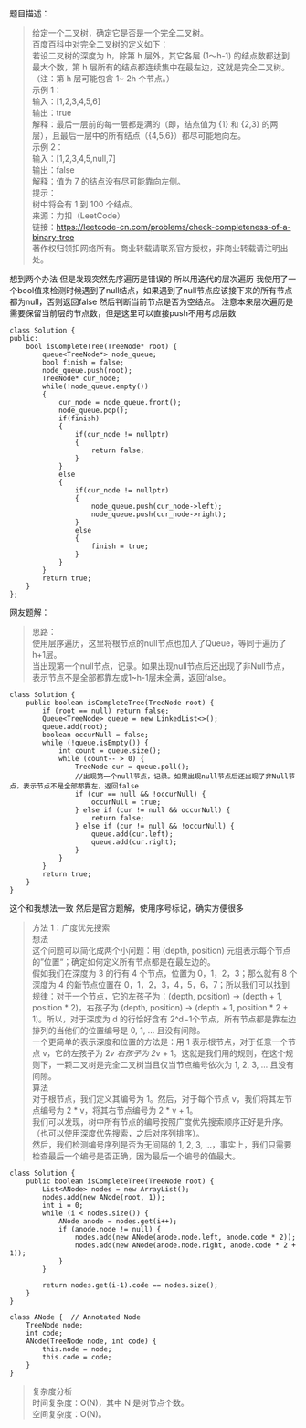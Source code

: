 题目描述：
> 给定一个二叉树，确定它是否是一个完全二叉树。       
百度百科中对完全二叉树的定义如下：       
若设二叉树的深度为 h，除第 h 层外，其它各层 (1～h-1) 的结点数都达到最大个数，第 h 层所有的结点都连续集中在最左边，这就是完全二叉树。（注：第 h 层可能包含 1~ 2h 个节点。）   
示例 1：       
输入：[1,2,3,4,5,6]      
输出：true          
解释：最后一层前的每一层都是满的（即，结点值为 {1} 和 {2,3} 的两层），且最后一层中的所有结点（{4,5,6}）都尽可能地向左。        
示例 2：        
输入：[1,2,3,4,5,null,7]        
输出：false       
解释：值为 7 的结点没有尽可能靠向左侧。       
提示：     
树中将会有 1 到 100 个结点。       
来源：力扣（LeetCode）         
链接：https://leetcode-cn.com/problems/check-completeness-of-a-binary-tree       
著作权归领扣网络所有。商业转载请联系官方授权，非商业转载请注明出处。      

想到两个办法
但是发现突然先序遍历是错误的
所以用迭代的层次遍历
我使用了一个bool值来检测时候遇到了null结点，如果遇到了null节点应该接下来的所有节点都为null，否则返回false
然后判断当前节点是否为空结点。
注意本来层次遍历是需要保留当前层的节点数，但是这里可以直接push不用考虑层数

```
class Solution {
public:
    bool isCompleteTree(TreeNode* root) {
        queue<TreeNode*> node_queue;
        bool finish = false;
        node_queue.push(root);
        TreeNode* cur_node;
        while(!node_queue.empty())
        {
            cur_node = node_queue.front();
            node_queue.pop();
            if(finish)
            {
                if(cur_node != nullptr)
                {
                    return false;
                }
            }
            else
            {
                if(cur_node != nullptr)
                {
                    node_queue.push(cur_node->left);
                    node_queue.push(cur_node->right);
                }
                else
                {
                    finish = true;
                }
            }
        }
        return true;
    }
};
```

网友题解：
> 思路：      
使用层序遍历，这里将根节点的null节点也加入了Queue，等同于遍历了h+1层。          
当出现第一个null节点，记录。如果出现null节点后还出现了非Null节点，表示节点不是全部都靠左或1~h-1层未全满，返回false。      
```
class Solution {
    public boolean isCompleteTree(TreeNode root) {
        if (root == null) return false;
        Queue<TreeNode> queue = new LinkedList<>();
        queue.add(root);
        boolean occurNull = false;
        while (!queue.isEmpty()) {
            int count = queue.size();
            while (count-- > 0) {
                TreeNode cur = queue.poll();
                //出现第一个null节点，记录。如果出现null节点后还出现了非Null节点，表示节点不是全部都靠左，返回false
                if (cur == null && !occurNull) {
                    occurNull = true;
                } else if (cur != null && occurNull) {
                    return false;
                } else if (cur != null && !occurNull) {
                    queue.add(cur.left);
                    queue.add(cur.right);
                }
            }
        }
        return true;
    }
}
```

这个和我想法一致
然后是官方题解，使用序号标记，确实方便很多
> 方法 1：广度优先搜索        
想法                  
这个问题可以简化成两个小问题：用 (depth, position) 元组表示每个节点的”位置“；确定如何定义所有节点都是在最左边的。           
假如我们在深度为 3 的行有 4 个节点，位置为 0，1，2，3；那么就有 8 个深度为 4 的新节点位置在 0，1，2，3，4，5，6，7；所以我们可以找到规律：对于一个节点，它的左孩子为：(depth, position) -> (depth + 1, position * 2)，右孩子为 (depth, position) -> (depth + 1, position * 2 + 1)。所以，对于深度为 d 的行恰好含有 2^d−1个节点，所有节点都是靠左边排列的当他们的位置编号是 0, 1, ... 且没有间隙。  
一个更简单的表示深度和位置的方法是：用 1 表示根节点，对于任意一个节点 v，它的左孩子为 2*v 右孩子为 2*v + 1。这就是我们用的规则，在这个规则下，一颗二叉树是完全二叉树当且仅当节点编号依次为 1, 2, 3, ... 且没有间隙。   
算法            
对于根节点，我们定义其编号为 1。然后，对于每个节点 v，我们将其左节点编号为 2 * v，将其右节点编号为 2 * v + 1。       
我们可以发现，树中所有节点的编号按照广度优先搜索顺序正好是升序。（也可以使用深度优先搜索，之后对序列排序）。       
然后，我们检测编号序列是否为无间隔的 1, 2, 3, …，事实上，我们只需要检查最后一个编号是否正确，因为最后一个编号的值最大。      
```
class Solution {
    public boolean isCompleteTree(TreeNode root) {
        List<ANode> nodes = new ArrayList();
        nodes.add(new ANode(root, 1));
        int i = 0;
        while (i < nodes.size()) {
            ANode anode = nodes.get(i++);
            if (anode.node != null) {
                nodes.add(new ANode(anode.node.left, anode.code * 2));
                nodes.add(new ANode(anode.node.right, anode.code * 2 + 1));
            }
        }

        return nodes.get(i-1).code == nodes.size();
    }
}

class ANode {  // Annotated Node
    TreeNode node;
    int code;
    ANode(TreeNode node, int code) {
        this.node = node;
        this.code = code;
    }
}
```
> 复杂度分析  
时间复杂度：O(N)，其中 N 是树节点个数。  
空间复杂度：O(N)。  
